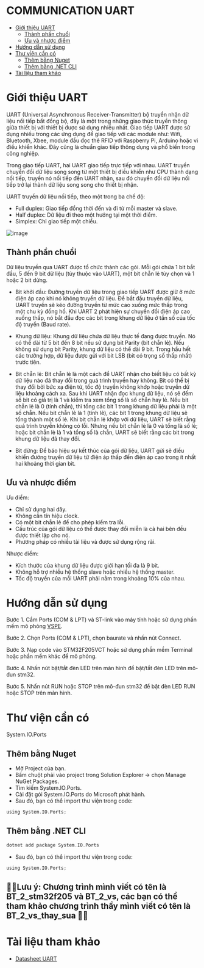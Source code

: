 # COMMUNICATION UART
- [Giới thiệu UART](#giới-thiệu-UART)
  - [Thành phần chuổi](#thành-phần-chuổi)
  - [Ưu và nhược điểm](#ưu-và-nhược-điểm)
- [Hướng dẫn sử dụng](#hướng-dẫn-sử-dụng)
- [Thư viện cần có](#thư-viện-cần-có)
  - [Thêm bằng Nuget](#thêm-bằng-Nuget)
  - [Thêm bằng .NET CLI](#thêm-bằng-.NET-CLI)
- [Tài liệu tham khảo](#tài-liệu-tham-khảo)

# Giới thiệu UART
UART (Universal Asynchronous Receiver-Transmitter) bộ truyền nhận dữ liệu nối tiếp bất đồng bộ, đây là một trong những giao thức truyền thông giữa thiết bị với thiết bị được sử dụng nhiều nhất. Giao tiếp UART được sử dụng nhiều trong các ứng dụng để giao tiếp với các module như: Wifi, Bluetooth, Xbee, module đầu đọc thẻ RFID với Raspberry Pi, Arduino hoặc vi điều khiển khác. Đây cũng là chuẩn giao tiếp thông dụng và phổ biến trong công nghiệp.

Trong giao tiếp UART, hai UART giao tiếp trực tiếp với nhau. UART truyền chuyển đổi dữ liệu song song từ một thiết bị điều khiển như CPU thành dạng nối tiếp, truyền nó nối tiếp đến UART nhận, sau đó chuyển đổi dữ liệu nối tiếp trở lại thành dữ liệu song song cho thiết bị nhận.  
  
UART truyền dữ liệu nối tiếp, theo một trong ba chế độ:
- Full duplex: Giao tiếp đồng thời đến và đi từ mỗi master và slave.  
- Half duplex: Dữ liệu đi theo một hướng tại một thời điểm.  
- Simplex: Chỉ giao tiếp một chiều.
  
![image](https://github.com/user-attachments/assets/3d846035-37f4-41b7-9e17-d052978d6c4d)

## Thành phần chuổi
Dữ liệu truyền qua UART được tổ chức thành các gói. Mỗi gói chứa 1 bit bắt đầu, 5 đến 9 bit dữ liệu (tùy thuộc vào UART), một bit chẵn lẻ tùy chọn và 1 hoặc 2 bit dừng.

- Bit khởi đầu: Đường truyền dữ liệu trong giao tiếp UART được giữ ở mức điện áp cao khi nó không truyền dữ liệu. Để bắt đầu truyền dữ liệu, UART truyền sẽ kéo đường truyền từ mức cao xuống mức thấp trong một chu kỳ đồng hồ. Khi UART 2  phát hiện sự chuyển đổi điện áp cao xuống thấp, nó bắt đầu đọc các bit trong khung dữ liệu ở tần số của tốc độ truyền (Baud rate).

- Khung dữ liệu: Khung dữ liệu chứa dữ liệu thực tế đang được truyền. Nó có thể dài từ 5 bit đến 8 bit nếu sử dụng bit Parity (bit chẵn lẻ). Nếu không sử dụng bit Parity, khung dữ liệu có thể dài 9 bit. Trong hầu hết các trường hợp, dữ liệu được gửi với bit LSB (bit có trọng số thấp nhất) trước tiên.

- Bit chẵn lẻ: Bit chẵn lẻ là một cách để UART nhận cho biết liệu có bất kỳ dữ liệu nào đã thay đổi trong quá trình truyền hay không. Bit có thể bị thay đổi bởi bức xạ điện từ, tốc độ truyền không khớp hoặc truyền dữ liệu khoảng cách xa. Sau khi UART nhận đọc khung dữ liệu, nó sẽ đếm số bit có giá trị là 1 và kiểm tra xem tổng số là số chẵn hay lẻ. Nếu bit chẵn lẻ là 0 (tính chẵn), thì tổng các bit 1 trong khung dữ liệu phải là một số chẵn. Nếu bit chẵn lẻ là 1 (tính lẻ), các bit 1 trong khung dữ liệu sẽ tổng thành một số lẻ. Khi bit chẵn lẻ khớp với dữ liệu, UART sẽ biết rằng quá trình truyền không có lỗi. Nhưng nếu bit chẵn lẻ là 0 và tổng là số lẻ; hoặc bit chẵn lẻ là 1 và tổng số là chẵn, UART sẽ biết rằng các bit trong khung dữ liệu đã thay đổi.

- Bit dừng: Để báo hiệu sự kết thúc của gói dữ liệu, UART gửi sẽ điều khiển đường truyền dữ liệu từ điện áp thấp đến điện áp cao trong ít nhất hai khoảng thời gian bit.

## Ưu và nhược điểm
Ưu điểm:  
- Chỉ sử dụng hai dây.
- Không cần tín hiệu clock.
- Có một bit chẵn lẻ để cho phép kiểm tra lỗi.
- Cấu trúc của gói dữ liệu có thể được thay đổi miễn là cả hai bên đều được thiết lập cho nó.
- Phương pháp có nhiều tài liệu và được sử dụng rộng rãi.

Nhược điểm:
- Kích thước của khung dữ liệu được giới hạn tối đa là 9 bit.
- Không hỗ trợ nhiều hệ thống slave hoặc nhiều hệ thống master.
- Tốc độ truyền của mỗi UART phải nằm trong khoảng 10% của nhau.

# Hướng dẫn sử dụng
Bước 1. Cắm Ports (COM & LPT) và ST-link vào máy tính hoặc sử dụng phần mềm mô phỏng [VSPE](https://eterlogic.com/Products.VSPE_Download.html).

Bước 2. Chọn Ports (COM & LPT), chọn baurate và nhấn nút Connect.

Bước 3. Nạp code vào STM32F205VCT hoặc sử dụng phần mềm Terminal hoặc phần mềm khác để mô phỏng.

Bước 4. Nhấn nút bật/tắt đèn LED trên màn hình để bật/tắt đèn LED trên mô-đun stm32.

Bước 5. Nhấn nút RUN hoặc STOP trên mô-đun stm32 để bật đèn LED RUN hoặc STOP trên màn hình.

# Thư viện cần có
System.IO.Ports 
## Thêm bằng Nuget
- Mở Project của bạn.
- Bấm chuột phải vào project trong Solution Explorer → chọn Manage NuGet Packages.
- Tìm kiếm System.IO.Ports.
- Cài đặt gói System.IO.Ports do Microsoft phát hành.
- Sau đó, bạn có thể import thư viện trong code:
```c
using System.IO.Ports;
```
## Thêm bằng .NET CLI
```c
dotnet add package System.IO.Ports
```
- Sau đó, bạn có thể import thư viện trong code:
```c
using System.IO.Ports;
```


## 📌📌Lưu ý: Chương trình mình viết có tên là BT_2_stm32f205 và BT_2_vs, các bạn có thể tham khảo chương trình thầy mình viết có tên là BT_2_vs_thay_sua 📌📌

# Tài liệu tham khảo
- [Datasheet UART](https://www.analog.com/en/resources/analog-dialogue/articles/uart-a-hardware-communication-protocol.html)
